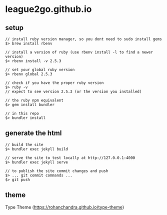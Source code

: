 # league2go.github.io

## setup

    // install ruby version manager, so you dont need to sudo install gems
    $> brew install rbenv

    // install a version of ruby (use rbenv install -l to find a newer version)
    $> rbenv install -v 2.5.3

    // set your global ruby version
    $> rbenv global 2.5.3

    // check if you have the proper ruby version
    $> ruby -v
    // expect to see version 2.5.3 (or the version you installed)

    // the ruby npm equivalent
    $> gem install bundler

    // in this repo
    $> bundler install

## generate the html

    // build the site
    $> bundler exec jekyll build

    // serve the site to test locally at http://127.0.0.1:4000
    $> bundler exec jekyll serve

    // to publish the site commit changes and push
    $> ... git commit commands ...
    $> git push


## theme

Type Theme (https://rohanchandra.github.io/type-theme)